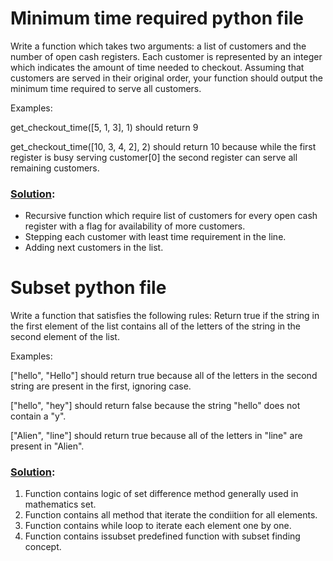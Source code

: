 
# Minimum time required python file

Write a function which takes two arguments: a list of customers and the number of open cash registers. Each customer is represented by an integer which indicates the amount of time needed to checkout. Assuming that customers are served in their original order, your function should output the minimum time required to serve all customers.

Examples:

get_checkout_time([5, 1, 3], 1) should return 9

get_checkout_time([10, 3, 4, 2], 2) should return 10 because while the first register is busy serving customer[0] the second register can serve all remaining customers.

### [Solution](https://github.com/sanketag/startxlabs-assignment/blob/main/minTime.py):

* Recursive function which require list of customers for every open cash register with a flag for availability of more customers.
* Stepping each customer with least time requirement in the line.
* Adding next customers in the list.





# Subset python file

Write a function that satisfies the following rules:
Return true if the string in the first element of the list contains all of the letters of the string in the second element of the list.

Examples:

["hello", "Hello"]
should return true because all of the letters in the second string are present in the first, ignoring case.

["hello", "hey"]
should return false because the string "hello" does not contain a "y".

["Alien", "line"]
should return true because all of the letters in "line" are present in "Alien".

### [Solution](https://github.com/sanketag/startxlabs-assignment/blob/main/Subset.py):

1. Function contains logic of set difference method generally used in mathematics set.
2. Function contains all method that iterate the condiition for all elements.
3. Function contains while loop to iterate each element one by one.
4. Function contains issubset predefined function with subset finding concept.


